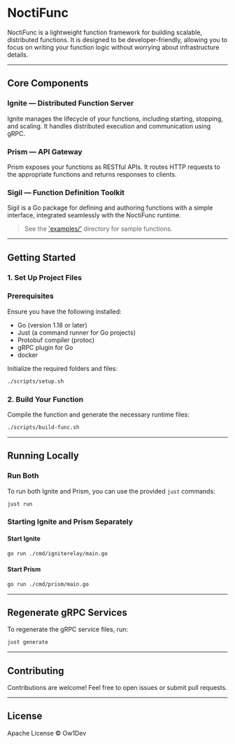 # NoctiFunc

NoctiFunc is a lightweight function framework for building scalable, distributed functions. It is designed to be developer-friendly, allowing you to focus on writing your function logic without worrying about infrastructure details.

---

## Core Components

### Ignite — Distributed Function Server

Ignite manages the lifecycle of your functions, including starting, stopping, and scaling. It handles distributed execution and communication using gRPC.

### Prism — API Gateway

Prism exposes your functions as RESTful APIs. It routes HTTP requests to the appropriate functions and returns responses to clients.

### Sigil — Function Definition Toolkit

Sigil is a Go package for defining and authoring functions with a simple interface, integrated seamlessly with the NoctiFunc runtime.

> See the ['examples/'](./examples) directory for sample functions.

---

## Getting Started


### 1. Set Up Project Files

### Prerequisites

Ensure you have the following installed:
- Go (version 1.18 or later)
- Just (a command runner for Go projects)
- Protobuf compiler (protoc)
- gRPC plugin for Go
- docker

Initialize the required folders and files:

```bash
./scripts/setup.sh
```

### 2. Build Your Function

Compile the function and generate the necessary runtime files:

```bash
./scripts/build-func.sh
```

---

## Running Locally

### Run Both
To run both Ignite and Prism, you can use the provided `just` commands:

```bash
just run
```

### Starting Ignite and Prism Separately

#### Start Ignite

```bash
go run ./cmd/igniterelay/main.go
```

#### Start Prism

```bash
go run ./cmd/prism/main.go
```

---

## Regenerate gRPC Services

To regenerate the gRPC service files, run:

```bash
just generate
```

---

## Contributing

Contributions are welcome! Feel free to open issues or submit pull requests.

---

## License

Apache License © Ow1Dev


